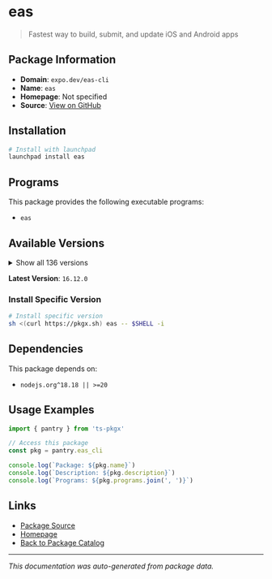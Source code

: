 # eas

> Fastest way to build, submit, and update iOS and Android apps

## Package Information

- **Domain**: `expo.dev/eas-cli`
- **Name**: `eas`
- **Homepage**: Not specified
- **Source**: [View on GitHub](https://github.com/pkgxdev/pantry/tree/main/projects/expo.dev/eas-cli/package.yml)

## Installation

```bash
# Install with launchpad
launchpad install eas
```

## Programs

This package provides the following executable programs:

- `eas`

## Available Versions

<details>
<summary>Show all 136 versions</summary>

- `16.12.0`, `16.11.0`, `16.10.1`, `16.10.0`, `16.9.0`
- `16.8.0`, `16.7.2`, `16.7.1`, `16.7.0`, `16.6.2`
- `16.6.1`, `16.6.0`, `16.5.0`, `16.4.2`, `16.4.1`
- `16.4.0`, `16.3.3`, `16.3.2`, `16.3.1`, `16.3.0`
- `16.2.2`, `16.2.1`, `16.2.0`, `16.1.0`, `16.0.1`
- `16.0.0`, `15.0.15`, `15.0.14`, `15.0.13`, `15.0.12`
- `15.0.11`, `15.0.10`, `15.0.9`, `15.0.8`, `15.0.7`
- `15.0.6`, `15.0.5`, `15.0.4`, `15.0.3`, `15.0.2`
- `15.0.1`, `15.0.0`, `14.7.1`, `14.7.0`, `14.6.0`
- `14.5.0`, `14.4.1`, `14.4.0`, `14.3.1`, `14.3.0`
- `14.2.0`, `14.1.0`, `14.0.3`, `14.0.2`, `14.0.1`
- `14.0.0`, `13.4.2`, `13.4.1`, `13.4.0`, `13.3.0`
- `13.2.3`, `13.2.2`, `13.2.1`, `13.2.0`, `13.1.1`
- `13.1.0`, `13.0.1`, `13.0.0`, `12.6.2`, `12.6.1`
- `12.6.0`, `12.5.4`, `12.5.3`, `12.5.2`, `12.5.1`
- `12.5.0`, `12.4.1`, `12.4.0`, `12.3.0`, `12.2.0`
- `12.1.1`, `12.1.0`, `12.0.0`, `11.0.3`, `11.0.2`
- `11.0.1`, `11.0.0`, `10.2.4`, `10.2.3`, `10.2.2`
- `10.2.1`, `10.2.0`, `10.1.1`, `10.1.0`, `10.0.3`
- `10.0.2`, `10.0.1`, `10.0.0`, `9.2.0`, `9.1.0`
- `9.0.10`, `9.0.9`, `9.0.8`, `9.0.7`, `9.0.6`
- `9.0.5`, `9.0.4`, `9.0.3`, `9.0.2`, `9.0.1`
- `9.0.0`, `8.0.0`, `7.8.5`, `7.8.4`, `7.8.3`
- `7.8.2`, `7.8.1`, `7.8.0`, `7.7.0`, `7.6.2`
- `7.6.1`, `7.6.0`, `7.5.0`, `7.4.0`, `7.3.0`
- `7.2.0`, `7.1.3`, `7.1.2`, `7.1.1`, `7.1.0`
- `7.0.0`, `6.1.0`, `6.0.0`, `5.9.3`, `5.9.2`
- `5.9.1`

</details>

**Latest Version**: `16.12.0`

### Install Specific Version

```bash
# Install specific version
sh <(curl https://pkgx.sh) eas -- $SHELL -i
```

## Dependencies

This package depends on:

- `nodejs.org^18.18 || >=20`

## Usage Examples

```typescript
import { pantry } from 'ts-pkgx'

// Access this package
const pkg = pantry.eas_cli

console.log(`Package: ${pkg.name}`)
console.log(`Description: ${pkg.description}`)
console.log(`Programs: ${pkg.programs.join(', ')}`)
```

## Links

- [Package Source](https://github.com/pkgxdev/pantry/tree/main/projects/expo.dev/eas-cli/package.yml)
- [Homepage](#)
- [Back to Package Catalog](../package-catalog.md)

---

*This documentation was auto-generated from package data.*

